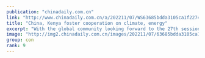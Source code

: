 ```yaml
---
publication: "chinadaily.com.cn"
link: "http://www.chinadaily.com.cn/a/202211/07/WS63685bdda3105ca1f22745e7.html"
title: "China, Kenya foster cooperation on climate, energy"
excerpt: "With the global community looking forward to the 27th session of the Conference of the Parties to the United Nations Framework Convention on Climate Change, or COP27, which opened on Sunday in Sharm E"
image: "http://img2.chinadaily.com.cn/images/202211/07/63685bdda3105ca157c0698f.jpeg"
group: con
rank: 9
---
```


